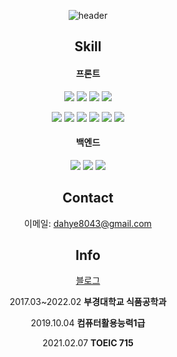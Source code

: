 
<div align="center">
  
![header](https://capsule-render.vercel.app/api?type=wave&color=auto&height=250&section=header&text=JODAHYE%20Frontend%20Developer&fontSize=50&animation=fadeIn&fontAlignY=38&desc=%20&descAlignY=62&descAlign=62)

 ## Skill
 
#### 프론트
<img src="https://img.shields.io/badge/HTML-E34F26?style=flat-square&logo=HTML5&logoColor=white" /> <img src="https://img.shields.io/badge/CSS-1572B6?style=flat-square&logo=CSS3&logoColor=white" /> <img src="https://img.shields.io/badge/Javascript-F7DF1E?style=flat-square&logo=HTML5&logoColor=white" /> <img src="https://img.shields.io/badge/TypeScript-3178C6?style=flat-square&logo=TypeScript&logoColor=white" /> 

<img src="https://img.shields.io/badge/React-61DAFB?style=flat-square&logo=React&logoColor=white" /> <img src="https://img.shields.io/badge/Redux-764ABC?style=flat-square&logo=Redux&logoColor=white" /> <img src="https://img.shields.io/badge/ReduxSaga-999999?style=flat-square&logo=Redux-Saga&logoColor=white" /> <img src="https://img.shields.io/badge/React Query-FF4154?style=flat-square&logo=React Query&logoColor=white" /> <img src="https://img.shields.io/badge/Next-000?style=flat-square&logo=Next.js&logoColor=white" /> <img src="https://img.shields.io/badge/styledcomponents-DB7093?style=flat-square&logo=styled-components&logoColor=white" />

#### 백엔드
<img src="https://img.shields.io/badge/Node-339933?style=flat-square&logo=Node.js&logoColor=white" /> <img src="https://img.shields.io/badge/Express-000?style=flat-square&logo=Express&logoColor=white" /> <img src="https://img.shields.io/badge/MongoDB-47A248?style=flat-square&logo=MongoDB&logoColor=white" />


## Contact
이메일: dahye8043@gmail.com

  

## Info
<a href="https://dal-dagury.tistory.com/">블로그</a>

2017.03~2022.02 **부경대학교 식품공학과** 

2019.10.04 **컴퓨터활용능력1급**

2021.02.07 **TOEIC 715** 
</div>
